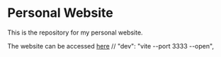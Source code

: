 # Personal Website

This is the repository for my personal website.

The website can be accessed [here](https://shivamkhattar.com)
// "dev": "vite --port 3333 --open",
